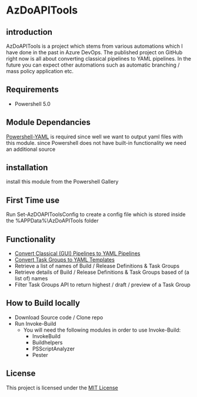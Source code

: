 # AzDoAPITools

## introduction

AzDoAPITools is a project which stems from various automations which I have done in the past in Azure DevOps. The published project on GitHub right now is all about converting classical pipelines to YAML pipelines. In the future you can expect other automations such as automatic branching / mass policy application etc.

## Requirements

- Powershell 5.0

## Module Dependancies

[Powershell-YAML](https://www.powershellgallery.com/packages/powershell-yaml) is required since well we want to output yaml files with this module. since Powershell does not have built-in functionality we need an additional source

## installation

install this module from the Powershell Gallery

## First Time use

Run Set-AzDOAPIToolsConfig to create a config file which is stored inside the %APPData%\AzDoAPITools folder

## Functionality

- [Convert Classical (GUI) Pipelines to YAML Pipelines](/docs/classic-to-yaml-conversion.md)
- [Convert Task Groups to YAML Templates](/docs/classic-to-yaml-conversion.md)
- Retrieve a list of names of Build / Release Definitions & Task Groups
- Retrieve details of Build / Release Definitions & Task Groups based of (a list of) names
- Filter Task Groups API to return highest / draft / preview of a Task Group

## How to Build locally

- Download Source code / Clone repo
- Run Invoke-Build
  - You will need the following modules in order to use Invoke-Build:
    - InvokeBuild
    - Buildhelpers
    - PSScriptAnalyzer
    - Pester

## License

This project is licensed under the [MIT License](https://github.com/tsteenbakkers/AzDoAPITools/blob/master/LICENSE.md)
